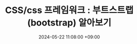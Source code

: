 ---
layout: post
title:  "CSS/css 프레임워크 : 부트스트랩(bootstrap) 알아보기"
date:   2024-05-22 11:08:00 +09:00
categories: notice
usemathjax: true
tag:
  - css
  - framwork
  - bootstrap
---